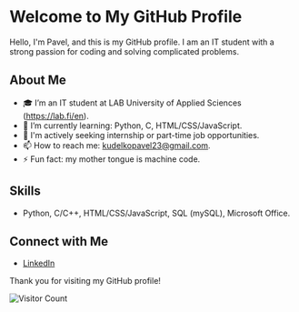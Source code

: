# Welcome to My GitHub Profile

Hello, I'm Pavel, and this is my GitHub profile. I am an IT student with a strong passion for coding and solving complicated
problems.

## About Me

- :mortar_board: I’m an IT student at LAB University of Applied Sciences (https://lab.fi/en).
- 🌱 I’m currently learning: Python, C, HTML/CSS/JavaScript.
- :briefcase: I'm actively seeking internship or part-time job opportunities.
- 📫 How to reach me: kudelkopavel23@gmail.com.
- ⚡ Fun fact: my mother tongue is machine code.

## Skills

- Python, C/C++, HTML/CSS/JavaScript, SQL (mySQL), Microsoft Office.


## Connect with Me

- [LinkedIn](https://www.linkedin.com/in/pavel-kudelko-a29066295/)
  

Thank you for visiting my GitHub profile!

![Visitor Count](https://visitor-badge.laobi.icu/badge?page_id=your_username.your_username)
